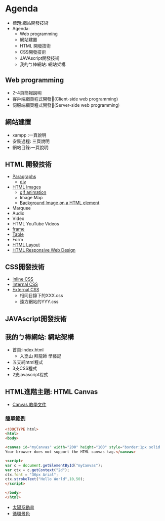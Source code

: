 # Agenda
- 標題:網站開發技術
- Agenda:
  - Web programming
  - 網站建置
  - HTML 開發技術
  - CSS開發技術
  - JAVAscript開發技術
  - 我的ㄅ棒網站: 網站架構


## Web programming
- 2-4頁簡報說明
- 客戶端網頁程式開發(Client-side web programming)
- 伺服端網頁程式開發(Server-side web programming)

## 網站建置
- xampp :一頁說明
- 安裝過程: 三頁說明
- 網站目錄:一頁說明

## HTML 開發技術

- [Paragraphs]()
  - [div](https://www.w3schools.com/html/tryit.asp?filename=tryhtml_div)
- [HTML Images](https://www.w3schools.com/html/html_images.asp)
  - [gif animation](https://www.w3schools.com/html/tryit.asp?filename=tryhtml_images_hackman)
  - Image Map
  - [Background Image on a HTML element](https://www.w3schools.com/html/tryit.asp?filename=tryhtml_images_background3) 
- Marquee
- Audio
- Video
- HTML YouTube Videos
- [frame](https://www.w3schools.com/html/html_iframe.asp)
- [Table](https://www.w3schools.com/html/html_tables.asp)
- Form
- [HTML Layout](https://www.w3schools.com/html/html_layout.asp)
- [HTML Responsive Web Design](https://www.w3schools.com/html/html_responsive.asp)


## CSS開發技術
- [Inline CSS](https://www.w3schools.com/html/html_css.asp)
- [Internal CSS](https://www.w3schools.com/html/html_css.asp)
- [External CSS](https://www.w3schools.com/html/html_css.asp)
  - 相同目錄下的XXX.css
  - 遠方網站的YYY.css  

## JAVAscript開發技術

## 我的ㄅ棒網站: 網站架構
- 首頁:index.html
  - 入崑山 拜龍師 學藝記
- 五支純html程式
- 3支CSS程式
- 2支javascript程式

## HTML進階主題: HTML Canvas 
- [Canvas 教學文件](https://developer.mozilla.org/zh-TW/docs/Web/API/Canvas_API/Tutorial)

### [簡單範例]()
```html
<!DOCTYPE html>
<html>
<body>

<canvas id="myCanvas" width="200" height="100" style="border:1px solid #d3d3d3;">
Your browser does not support the HTML canvas tag.</canvas>

<script>
var c = document.getElementById("myCanvas");
var ctx = c.getContext("2d");
ctx.font = "30px Arial";
ctx.strokeText("Hello World",10,50);
</script>

</body>
</html>
```

- [太陽系動畫](https://developer.mozilla.org/zh-TW/docs/Web/API/Canvas_API/Tutorial/Basic_animations)
- [循環景色](https://developer.mozilla.org/en-US/docs/Web/API/Canvas_API/Tutorial/Basic_animations)
